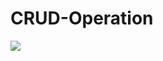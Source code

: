 # CRUD-Operation

<img src="https://user-images.githubusercontent.com/60843507/126075303-de20729a-b944-49a6-aace-a62abf8f9ed2.PNG">
